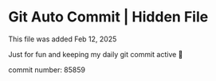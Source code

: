 # Git Auto Commit | Hidden File

This file was added Feb 12, 2025

Just for fun and keeping my daily git commit active 🤪

commit number: 85859
